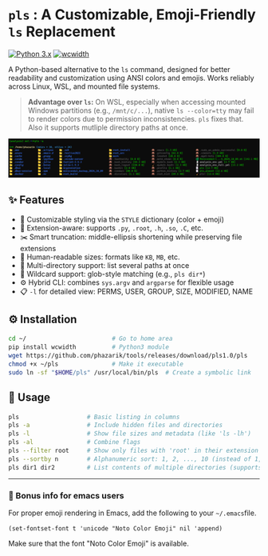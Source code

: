 # `pls` : A Customizable, Emoji-Friendly `ls` Replacement

[![Python 3.x](https://img.shields.io/badge/python-3.x-blue.svg)](https://www.python.org/) [![wcwidth](https://img.shields.io/badge/wcwidth-darkgray)](https://pypi.org/project/wcwidth/)

A Python-based alternative to the `ls` command, designed for better readability and customization using ANSI colors and emojis. Works reliably across Linux, WSL, and mounted file systems.

> **Advantage over `ls`:**   On WSL, especially when accessing mounted Windows partitions (e.g., `/mnt/c/...`), native `ls --color=tty` may fail to render colors due to permission inconsistencies. `pls` fixes that. Also it supports mutliple directory paths at once.

![Usage Example](../.github/images/pls-usage.png)

## ✨ Features
- 🎨 Customizable styling via the `STYLE` dictionary (color + emoji)
- 🧠 Extension-aware: supports `.py`, `.root`, `.h`, `.so`, `.C`, etc.
- ✂️ Smart truncation: middle-ellipsis shortening while preserving file extensions
- 📏 Human-readable sizes: formats like `KB`, `MB`, etc.
- 📁 Multi-directory support: list several paths at once
- 🧩 Wildcard support: glob-style matching (e.g., `pls dir*`)
- ⚙️ Hybrid CLI: combines `sys.argv` and `argparse` for flexible usage
- 📋 `-l` for detailed view: PERMS, USER, GROUP, SIZE, MODIFIED, NAME

## ⚙️ Installation
```bash
cd ~/                        # Go to home area
pip install wcwidth          # Python3 module 
wget https://github.com/phazarik/tools/releases/download/pls1.0/pls
chmod +x ~/pls               # Make it executable
sudo ln -sf "$HOME/pls" /usr/local/bin/pls  # Create a symbolic link
```

## 🧪 Usage
```bash
pls                   # Basic listing in columns
pls -a                # Include hidden files and directories
pls -l                # Show file sizes and metadata (like 'ls -lh')
pls -al               # Combine flags
pls --filter root     # Show only files with 'root' in their extension
pls --sortby n        # Alphanumeric sort: 1, 2, ..., 10 (instead of 1, 10, 2)
pls dir1 dir2         # List contents of multiple directories (supports wildcards)
```

----
### 🎁 Bonus info for emacs users
For proper emoji rendering in Emacs, add the following to your `~/.emacs`file.
```elisp
(set-fontset-font t 'unicode "Noto Color Emoji" nil 'append)
```
Make sure that the font "Noto Color Emoji" is available.